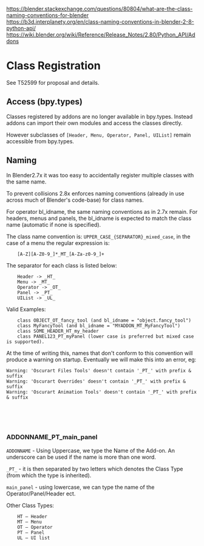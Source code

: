 
https://blender.stackexchange.com/questions/80804/what-are-the-class-naming-conventions-for-blender  
https://b3d.interplanety.org/en/class-naming-conventions-in-blender-2-8-python-api/  
https://wiki.blender.org/wiki/Reference/Release_Notes/2.80/Python_API/Addons  

# Class Registration
See T52599 for proposal and details.

## Access (bpy.types)
Classes registered by addons are no longer available in bpy.types. Instead addons can import their own modules and access the classes directly.

However subclasses of `[Header, Menu, Operator, Panel, UIList]` remain accessible from bpy.types.

## Naming
In Blender2.7x it was too easy to accidentally register multiple classes with the same name.

To prevent collisions 2.8x enforces naming conventions (already in use across much of Blender's code-base) for class names.

For operator bl_idname, the same naming conventions as in 2.7x remain. For headers, menus and panels, the bl_idname is expected to match the class name (automatic if none is specified).

The class name convention is: `UPPER_CASE_{SEPARATOR}_mixed_case`, in the case of a menu the regular expression is:

        [A-Z][A-Z0-9_]*_MT_[A-Za-z0-9_]+

The separator for each class is listed below:

        Header -> _HT_
        Menu -> _MT_
        Operator -> _OT_
        Panel -> _PT_
        UIList -> _UL_
Valid Examples:

        class OBJECT_OT_fancy_tool (and bl_idname = "object.fancy_tool")
        class MyFancyTool (and bl_idname = "MYADDON_MT_MyFancyTool")
        class SOME_HEADER_HT_my_header
        class PANEL123_PT_myPanel (lower case is preferred but mixed case is supported).
At the time of writing this, names that don't conform to this convention will produce a warning on startup. Eventually we will make this into an error, eg:

    Warning: 'Oscurart Files Tools' doesn't contain '_PT_' with prefix & suffix
    Warning: 'Oscurart Overrides' doesn't contain '_PT_' with prefix & suffix
    Warning: 'Oscurart Animation Tools' doesn't contain '_PT_' with prefix & suffix



&nbsp;  
&nbsp;  
&nbsp;  

### ADDONNAME_PT_main_panel
`ADDONNAME` - Using Uppercase, we type the Name of the Add-on. An underscore can be used if the name is more than one word.

`_PT_` - it is then separated by two letters which denotes the Class Type (from which the type is inherited).

`main_panel` - using lowercase, we can type the name of the Operator/Panel/Header ect.

Other Class Types:  

        HT – Header  
        MT – Menu  
        OT – Operator  
        PT – Panel  
        UL – UI list  
